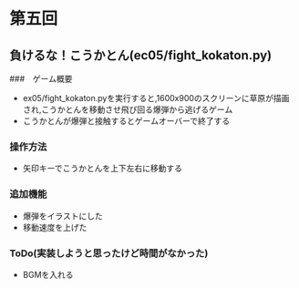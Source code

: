 # 第五回
## 負けるな！こうかとん(ec05/fight_kokaton.py)
###　ゲーム概要
- ex05/fight_kokaton.pyを実行すると,1600x900のスクリーンに草原が描画され,こうかとんを移動させ飛び回る爆弾から逃げるゲーム
- こうかとんが爆弾と接触するとゲームオーバーで終了する
### 操作方法
- 矢印キーでこうかとんを上下左右に移動する
### 追加機能
- 爆弾をイラストにした
- 移動速度を上げた
### ToDo(実装しようと思ったけど時間がなかった)
- BGMを入れる